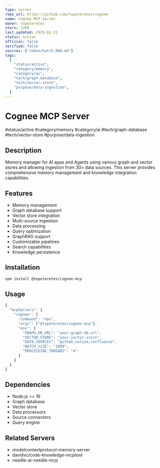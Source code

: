```yaml
---
type: server
repo_url: https://github.com/topoteretes/cognee
name: Cognee MCP Server
owner: topoteretes
stars: 1268
last_updated: 2025-02-21
status: active
official: false
verified: false
sources: ["inbox/batch_006.md"]
tags:
  [
    "status/active",
    "category/memory",
    "category/ai",
    "tech/graph-database",
    "tech/vector-store",
    "purpose/data-ingestion",
  ]
---
```


# Cognee MCP Server

#status/active #category/memory #category/ai #tech/graph-database #tech/vector-store #purpose/data-ingestion

## Description

Memory manager for AI apps and Agents using various graph and vector stores and allowing ingestion from 30+ data sources. This server provides comprehensive memory management and knowledge integration capabilities.

## Features

- Memory management
- Graph database support
- Vector store integration
- Multi-source ingestion
- Data processing
- Query optimization
- GraphRAG support
- Customizable pipelines
- Search capabilities
- Knowledge persistence

## Installation

```bash
npm install @topoteretes/cognee-mcp
```

## Usage

```javascript
{
  "mcpServers": {
    "cognee": {
      "command": "npx",
      "args": ["@topoteretes/cognee-mcp"],
      "env": {
        "GRAPH_DB_URL": "your-graph-db-url",
        "VECTOR_STORE": "your-vector-store",
        "DATA_SOURCES": "github,notion,confluence",
        "BATCH_SIZE": "1000",
        "PROCESSING_THREADS": "4"
      }
    }
  }
}
```

## Dependencies

- Node.js >= 16
- Graph database
- Vector store
- Data processors
- Source connectors
- Query engine

## Related Servers

- modelcontextprotocol-memory-server
- davidvc/code-knowledge-mcptool
- needle-ai-needle-mcp

